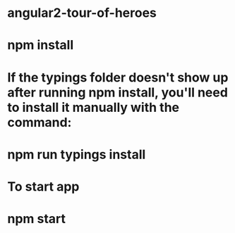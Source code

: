 # angular2-tour-of-heroes
# npm install

If the typings folder doesn't show up after running npm install, you'll need to install it manually with the command:
=====================================================================================================================

# npm run typings install

To start app
============

# npm start